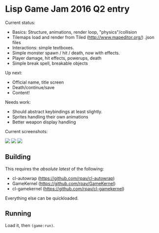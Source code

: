 # Lisp Game Jam 2016 Q2 entry

Current status:

* Basics: Structure, animations, render loop, "physics"/collision
* Tilemaps load and render from Tiled (http://www.mapeditor.org/) .json files
* Interactions: simple textboxes.
* Simple monster spawn / hit / death, now with effects.
* Player damage, hit effects, powerups, death
* Simple break spell, breakable objects

Up next:

* Official name, title screen
* Death/continue/save
* Content!

Needs work:

* Should abstract keybindings at least slightly.
* Sprites handling their own animations
* Better weapon display handling

Current screenshots:

<img src="http://ogmo.mephle.net/lgj/interact.gif">
<img src="http://ogmo.mephle.net/lgj/powerups.gif">
<img src="http://ogmo.mephle.net/lgj/breakable.gif">

## Building

This requires the *absolute latest* of the following:

* cl-autowrap        (https://github.com/rpav/cl-autowrap)
* GameKernel         (https://github.com/rpav/GameKernel)
* cl-gamekernel      (https://github.com/rpav/cl-gamekernel)

Everything else can be quickloaded.

## Running

Load it, then `(game:run)`.
